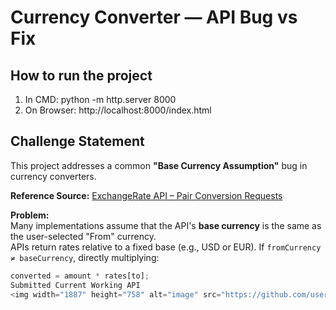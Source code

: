# Currency Converter — API Bug vs Fix

## How to run the project
  1. In CMD: python -m http.server 8000
  2. On Browser: http://localhost:8000/index.html
## Challenge Statement
This project addresses a common **"Base Currency Assumption"** bug in currency converters.

**Reference Source:** [ExchangeRate API – Pair Conversion Requests](https://www.exchangerate-api.com/docs/pair-conversion-requests)

**Problem:**  
Many implementations assume that the API's **base currency** is the same as the user-selected "From" currency.  
APIs return rates relative to a fixed base (e.g., USD or EUR). If `fromCurrency ≠ baseCurrency`, directly multiplying:
```js
converted = amount * rates[to];
Submitted Current Working API
<img width="1887" height="758" alt="image" src="https://github.com/user-attachments/assets/41ee97e9-6201-40e8-94b1-64eb5f96bb73" />

